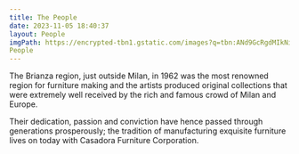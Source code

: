 ```yaml
---
title: The People
date: 2023-11-05 18:40:37
layout: People
imgPath: https://encrypted-tbn1.gstatic.com/images?q=tbn:ANd9GcRgdMIkNiTmpjyr_nly2xHiOvFFZBNyr_P4mRMiDzj4IB2v-7km
People
---
```


The Brianza region, just outside Milan, in 1962 was the most renowned region for furniture making and the artists produced original collections that were extremely well received by the rich and famous crowd of Milan and Europe.

Their dedication, passion and conviction have hence passed through generations prosperously; the tradition of manufacturing exquisite furniture lives on today with Casadora Furniture Corporation.
